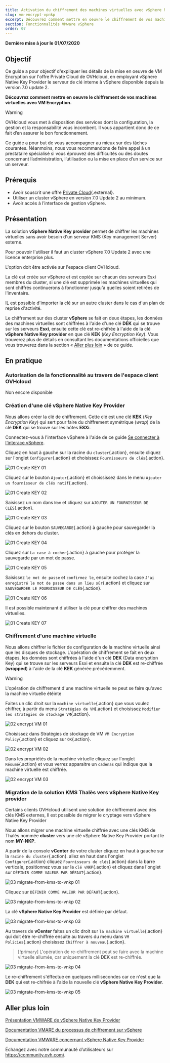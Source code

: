 ```yaml
---
title: Activation du chiffrement des machines virtuelles avec vSphere Native Key Provider
slug: vm-encrypt-vpnkp
excerpt: Découvrez comment mettre en oeuvre le chiffrement de vos machines virtuelles avec vSphere Native Key Provider (VNKP)
section: Fonctionnalités VMware vSphere
order: 07
---
```


**Dernière mise à jour le 01/07/2020**

## Objectif

Ce guide a pour objectif d'expliquer les détails de la mise en oeuvre de VM Encryption sur l'offre Private Cloud de OVHcloud, en employant vSphere Native Key Provider le serveur de clé interne à vSphere disponible depuis la version 7.0 update 2.


**Découvrez comment mettre en oeuvre le chiffrement de vos machines virtuelles avec VM Encryption.**

> [!warning]
> OVHcloud vous met à disposition des services dont la configuration, la gestion et la responsabilité vous incombent. Il vous appartient donc de ce fait d’en assurer le bon fonctionnement.
>
> Ce guide a pour but de vous accompagner au mieux sur des tâches courantes. Néanmoins, nous vous recommandons de faire appel à un prestataire spécialisé si vous éprouvez des difficultés ou des doutes concernant l’administration, l’utilisation ou la mise en place d’un service sur un serveur.
>

## Prérequis

- Avoir souscrit une offre [Private Cloud](https://www.ovh.com/fr/private-cloud/){.external}.
- Utiliser un cluster vSphere en version 7.0 Update 2 au minimum. 
- Avoir accès à l’interface de gestion vSphere.


## Présentation

La solution **vSphere Native Key provider** permet de chiffrer les machines virtuelles sans avoir besoin d'un serveur KMS (Key management Server) externe.

Pour pouvoir l'utiliser il faut un cluster vSphere 7.0 Update 2 avec une licence enterprise plus.

L'option doit être activée sur l'espace client OVHcloud.

La clé est créée sur vSphere et est copiée sur chacun des serveurs Esxi membres du cluster, si une clé est supprimée les machines virtuelles qui sont chiffrés continuerons à fonctionner jusqu'a quelles soient retirées de l'inventaire.

IL est possible d'importer la clé sur un autre cluster dans le cas d'un plan de reprise d'activité.

Le chiffrement sur des cluster **vSphere** se fait en deux étapes, les données des machines virtuelles sont chiffrées à l'aide d'une clé **DEK** qui se trouve sur les serveurs **Esxi**, ensuite cette clé est re-chifrée à l'aide de la clé **vSphere Native Key provider** en que clé **KEK** (*Key Encryption Key*). Vous trouverez plus de détails en consultant  les documentations officielles que vous trouverez dans la section « [Aller plus loin](#gofurther) » de ce guide.

## En pratique

### Autorisation de la fonctionnalité au travers de l'espace client OVHcloud

Non encore disponible

<!--- Partie à écrire dès que la fonctionnalité sera présente

-->

### Création d'une clé **vSphere Native Key Provider**

Nous allons créer la clé de chiffrement. Cette clé est une clé **KEK** (*Key Encryption Key*) qui sert pour faire du chiffrement symétrique (*wrap*) de la clé **DEK** qui se trouve sur les hôtes **ESXi**. 

Connectez-vous à l'interface vSphere à l'aide de ce guide [Se connecter à l'interace vSphere](https://docs.ovh.com/fr/private-cloud/connexion-interface-vsphere/).

Cliquez en haut à gauche sur la racine du `cluster`{.action}, ensuite cliquez sur l'onglet `Configurer`{.action} et choisissez `Fournisseurs de clés`{.action}.

![01 Create KEY 01](images/01-create-key01.png)

Cliquez sur le bouton `Ajouter`{.action} et choississez dans le menu `Ajouter un fournisseur de clés natif`{.action}.

![01 Create KEY 02](images/01-create-key02.png)

Saisissez un nom dans `Nom` et cliquez sur `AJOUTER UN FOURNISSEUR DE CLÉS`{.action}.

![01 Create KEY 03](images/01-create-key03.png)

Cliquez sur le bouton `SAUVEGARDE`{.action} à gauche pour sauvegarder la clés en dehors du cluster.

![01 Create KEY 04](images/01-create-key04.png)

Cliquez sur `La case à cocher`{.action} à gauche pour protéger la sauvegarde par un mot de passe.

![01 Create KEY 05](images/01-create-key05.png)

Saisissez `le mot de passe` et `confirmez le`, ensuite cochez la case `J'ai enregistré le mot de passe dans un lieu sûr`{.action} et cliquez sur `SAUVEGARDER LE FOURNISSEUR DE CLÉS`{.action}.

![01 Create KEY 06](images/01-create-key06.png)

Il est possible maintenant d'utiliser la clé pour chiffrer des machines virtuelles.

![01 Create KEY 07](images/01-create-key07.png)

### Chiffrement d'une machine virtuelle

Nous allons chiffrer le fichier de configuration de la machine virtuelle ainsi que les disques de stockage. L'opération de chiffrement se fait en deux étapes, les données sont chiffrées à l'aide d'un clé **DEK** (Data encryption Key) qui se trouve sur les serveurs Esxi et ensuite la clé **DEK** est re-chiffrée (**wrapped**) à l'aide de la clé **KEK** générée précédemment.

> [!warning]
> L'opération de chiffrement d'une machine virtuelle ne peut se faire qu'avec la machine virtuelle étéinte
>

Faites un clic droit sur la `machine virtuelle`{.action} que vous voulez chiffrer, à partir du menu `Stratégies de VM`{.action} et choisissez `Modifier les stratégies de stockage VM`{.action}.

![02 encrypt VM 01](images/02-encrypt-vm01.png)

Choisissez dans Stratégies de stockage de VM `VM Encryption Policy`{.action} et cliquez sur `OK`{.action}.

![02 encrypt VM 02](images/02-encrypt-vm02.png)

Dans les propriétés de la machine virtuelle cliquez sur l'onglet `Résumé`{.action} et vous verrez apparaitre un `cadenas` qui indique que la machine virtuelle est chiffrée. 

![02 encrypt VM 03](images/02-encrypt-vm03.png) 

### Migration de la solution KMS Thalès vers **vSphere Native Key provider**

Certains clients OVHcloud utilisent une solution de chiffrement avec des clés KMS externes, Il est possible de migrer le cryptage vers vSphere Native Key Provider

Nous allons migrer une machine virtuelle chiffrée avec une clés KMS de Thalès nommée **cluster** vers une clé vSphere Native Key Provider portant le nom **MY-NKP**.

A partir de la console **vCenter** de votre cluster cliquez en haut à gauche sur la `racine du cluster`{.action}. allez en haut dans l'onglet `Configurer`{.action} cliquez `Fournisseurs de clés`{.action} dans la barre verticale, positionnez vous sur la `clé vNKP`{.action} et cliquez dans l'onglet sur `DÉFINIR COMME VALEUR PAR DÉFAUT`{.action}.

![03 migrate-from-kms-to-vnkp 01](images/03-migrate-from-kms-to-vnkp01.png)

Cliquez sur `DÉFINIR COMME VALEUR PAR DÉFAUT`{.action}.

![03 migrate-from-kms-to-vnkp 02](images/03-migrate-from-kms-to-vnkp02.png)

La clé **vSphere Native Key Provider** est définie par défaut.

![03 migrate-from-kms-to-vnkp 03](images/03-migrate-from-kms-to-vnkp03.png)

Au travers de **vCenter** faites un clic droit sur `la machine virtuelle`{.action} qui doit être re-chiffrée ensuite au travers du menu dans `VM Policies`{.action} choisissez `Chiffrer à nouveau`{.action}.

> [!primary]
> L'opération de re-chiffrement peut se faire avec la machine virtuelle allumée, car uniquement la clé **DEK** est re-chiffrée.
>

![03 migrate-from-kms-to-vnkp 04](images/03-migrate-from-kms-to-vnkp04.png)

Le re-chiffrement s'éffectue en quelques millisecondes car ce n'est que la **DEK** qui est re-chifrée à l'aide la nouvelle clé **vSphere Native Key Provider**.

![03 migrate-from-kms-to-vnkp 05](images/03-migrate-from-kms-to-vnkp05.png)

## Aller plus loin <a name="gofurther"></a>

[Présentation VMWARE de vSphere Native Key Provider](https://core.vmware.com/native-key-provider)

[Documentation VMARE du processus de chiffrement sur vSphere](https://docs.vmware.com/en/VMware-vSphere/7.0/com.vmware.vsphere.security.doc/GUID-4A8FA061-0F20-4338-914A-2B7A57051495.html)

[Documentation VMWARE concernant vSphere Native Key Provider](https://docs.vmware.com/en/VMware-vSphere/7.0/com.vmware.vsphere.security.doc/GUID-54B9FBA2-FDB1-400B-A6AE-81BF3AC9DF97.html)

Échangez avec notre communauté d’utilisateurs sur <https://community.ovh.com/>.


